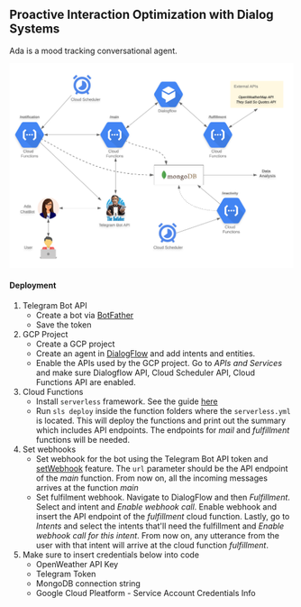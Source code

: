 ## Proactive Interaction Optimization with Dialog Systems


Ada is a mood tracking conversational agent. 

![Ada](infra.png)

#### Deployment

1. Telegram Bot API
    - Create a bot via [BotFather](https://core.telegram.org/bots#6-botfather)
    - Save the token 
2. GCP Project
    - Create a GCP project
    - Create an agent in [DialogFlow](https://cloud.google.com/dialogflow/docs/quick/build-agent) and add intents and entities. 
    - Enable the APIs used by the GCP project. Go to _APIs and Services_ and make sure Dialogflow API, Cloud Scheduler API, Cloud Functions API are enabled. 
3. Cloud Functions
    - Install `serverless` framework. See the guide [here](https://www.serverless.com/framework/docs/getting-started/)
    - Run `sls deploy` inside the function folders where the `serverless.yml` is located. This will deploy the functions and print out the summary which includes API endpoints. The endpoints for _mail_ and _fulfillment_ functions will be needed. 
4. Set webhooks
    - Set webhook for the bot using the Telegram Bot API token and [setWebhook](https://core.telegram.org/bots/api#setwebhook) feature. The `url` parameter should be the API endpoint of the _main_ function. From now on, all the incoming messages arrives at the function _main_
    - Set fulfilment webhook. Navigate to DialogFlow and then _Fulfillment_. Select and intent and _Enable webhook call_. Enable webhook and insert the API endpoint of the _fulfillment_ cloud function. Lastly, go to _Intents_ and select the intents that'll need the fulfillment and _Enable webhook call for this intent_. From now on, any utterance from the user with that intent will arrive at the cloud function _fulfillment_. 
5. Make sure to insert credentials below into code
    - OpenWeather API Key
    - Telegram Token
    - MongoDB connection string
    - Google Cloud Pleatform - Service Account Credentials Info
